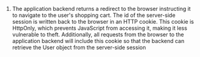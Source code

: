 1. The application backend returns a redirect to the browser instructing it to navigate to the user's shopping cart. The id of the server-side session is written back to the browser in an HTTP cookie. This cookie is HttpOnly, which prevents JavaScript from accessing it, making it less vulnerable to theft. Additionally, all requests from the browser to the application backend will include this cookie so that the backend can retrieve the User object from the server-side session